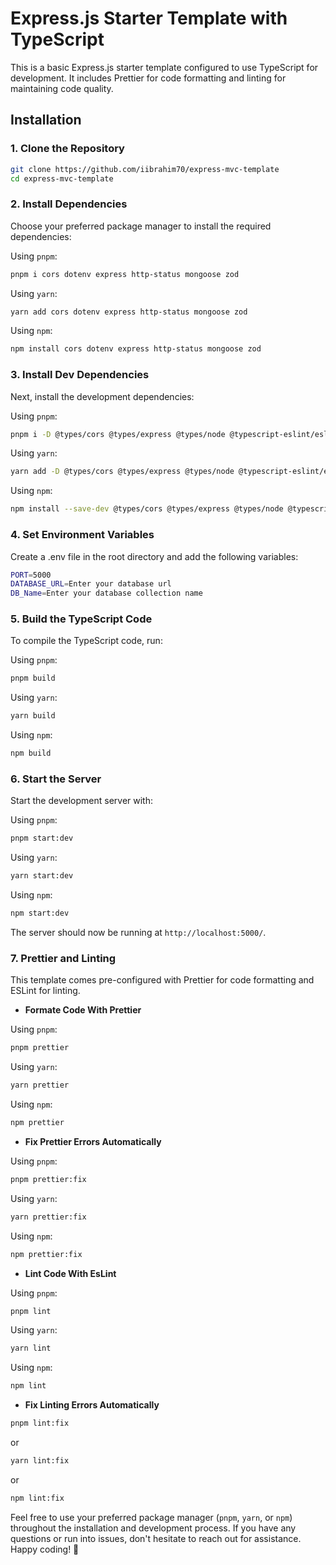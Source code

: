 # Express.js Starter Template with TypeScript

This is a basic Express.js starter template configured to use TypeScript for development. It includes Prettier for code formatting and linting for maintaining code quality.

## Installation

### 1. Clone the Repository

```bash
git clone https://github.com/iibrahim70/express-mvc-template
cd express-mvc-template
```

### 2. Install Dependencies

Choose your preferred package manager to install the required dependencies:

Using `pnpm`:

```bash
pnpm i cors dotenv express http-status mongoose zod
```

Using `yarn`:

```bash
yarn add cors dotenv express http-status mongoose zod
```

Using `npm`:

```bash
npm install cors dotenv express http-status mongoose zod
```

### 3. Install Dev Dependencies

Next, install the development dependencies:

Using `pnpm`:

```bash
pnpm i -D @types/cors @types/express @types/node @typescript-eslint/eslint-plugin @typescript-eslint/parser eslint eslint-config-prettier prettier ts-node-dev typescript
```

Using `yarn`:

```bash
yarn add -D @types/cors @types/express @types/node @typescript-eslint/eslint-plugin @typescript-eslint/parser eslint eslint-config-prettier prettier ts-node-dev typescript
```

Using `npm`:

```bash
npm install --save-dev @types/cors @types/express @types/node @typescript-eslint/eslint-plugin @typescript-eslint/parser eslint eslint-config-prettier prettier ts-node-dev typescript
```

### 4. Set Environment Variables

Create a .env file in the root directory and add the following variables:

```bash
PORT=5000
DATABASE_URL=Enter your database url
DB_Name=Enter your database collection name
```

### 5. Build the TypeScript Code

To compile the TypeScript code, run:

Using `pnpm`:

```bash
pnpm build
```

Using `yarn`:

```bash
yarn build
```

Using `npm`:

```bash
npm build
```

### 6. Start the Server

Start the development server with:

Using `pnpm`:

```bash
pnpm start:dev
```

Using `yarn`:

```bash
yarn start:dev
```

Using `npm`:

```bash
npm start:dev
```

The server should now be running at `http://localhost:5000/`.

### 7. Prettier and Linting

This template comes pre-configured with Prettier for code formatting and ESLint for linting.

- **Formate Code With Prettier**

Using `pnpm`:

```bash
pnpm prettier
```

Using `yarn`:

```bash
yarn prettier
```

Using `npm`:

```bash
npm prettier
```

- **Fix Prettier Errors Automatically**

Using `pnpm`:

```bash
pnpm prettier:fix
```

Using `yarn`:

```bash
yarn prettier:fix
```

Using `npm`:

```bash
npm prettier:fix
```

- **Lint Code With EsLint**

Using `pnpm`:

```bash
pnpm lint
```

Using `yarn`:

```bash
yarn lint
```

Using `npm`:

```bash
npm lint
```

- **Fix Linting Errors Automatically**

```bash
pnpm lint:fix
```

or

```bash
yarn lint:fix
```

or

```bash
npm lint:fix
```

Feel free to use your preferred package manager (`pnpm`, `yarn`, or `npm`) throughout the installation and development process. If you have any questions or run into issues, don't hesitate to reach out for assistance. Happy coding! 🚀
